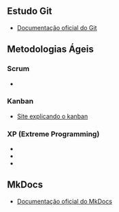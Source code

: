 ## Estudo Git
- [Documentação oficial do Git](https://git-scm.com/doc)

## Metodologias Ágeis
### Scrum
- []()

### Kanban
- [Site explicando o kanban](https://www.atlassian.com/br/agile/kanban)

### XP (Extreme Programming)
- []()
- []()
- []()

## MkDocs

- [Documentação oficial do MkDocs](https://www.mkdocs.org/)